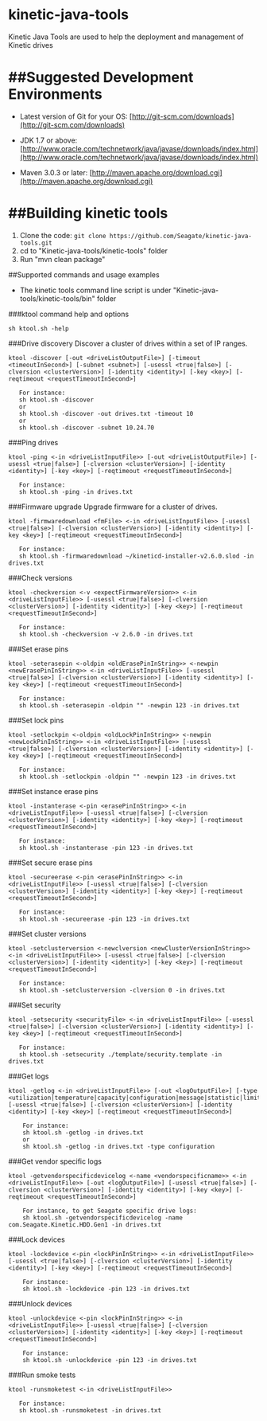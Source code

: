 # kinetic-java-tools
Kinetic Java Tools are used to help the deployment and management of Kinetic drives

##Suggested Development Environments
==================================
  * Latest version of Git for your OS: [http://git-scm.com/downloads](http://git-scm.com/downloads)

  * JDK 1.7 or above: [http://www.oracle.com/technetwork/java/javase/downloads/index.html](http://www.oracle.com/technetwork/java/javase/downloads/index.html)

  * Maven 3.0.3 or later: [http://maven.apache.org/download.cgi](http://maven.apache.org/download.cgi)

##Building kinetic tools
==============================
  1. Clone the code: `git clone https://github.com/Seagate/kinetic-java-tools.git`
  2. cd to "Kinetic-java-tools/kinetic-tools" folder
  3. Run "mvn clean package"
  
##Supported commands and usage examples

  * The kinetic tools command line script is under "Kinetic-java-tools/kinetic-tools/bin" folder

###ktool command help and options
```
sh ktool.sh -help
```

###Drive discovery
Discover a cluster of drives within a set of IP ranges.

```
ktool -discover [-out <driveListOutputFile>] [-timeout <timeoutInSecond>] [-subnet <subnet>] [-usessl <true|false>] [-clversion <clusterVersion>] [-identity <identity>] [-key <key>] [-reqtimeout <requestTimeoutInSecond>]

   For instance:
   sh ktool.sh -discover
   or
   sh ktool.sh -discover -out drives.txt -timeout 10
   or
   sh ktool.sh -discover -subnet 10.24.70
```

###Ping drives

```
ktool -ping <-in <driveListInputFile>> [-out <driveListOutputFile>] [-usessl <true|false>] [-clversion <clusterVersion>] [-identity <identity>] [-key <key>] [-reqtimeout <requestTimeoutInSecond>] 

   For instance:
   sh ktool.sh -ping -in drives.txt
```

###Firmware upgrade
Upgrade firmware for a cluster of drives.

```
ktool -firmwaredownload <fmFile> <-in <driveListInputFile>> [-usessl <true|false>] [-clversion <clusterVersion>] [-identity <identity>] [-key <key>] [-reqtimeout <requestTimeoutInSecond>]
   
   For instance:
   sh ktool.sh -firmwaredownload ~/kineticd-installer-v2.6.0.slod -in drives.txt
```

###Check versions

```
ktool -checkversion <-v <expectFirmwareVersion>> <-in <driveListInputFile>> [-usessl <true|false>] [-clversion <clusterVersion>] [-identity <identity>] [-key <key>] [-reqtimeout <requestTimeoutInSecond>]
   
   For instance:
   sh ktool.sh -checkversion -v 2.6.0 -in drives.txt
```

###Set erase pins

```
ktool -seterasepin <-oldpin <oldErasePinInString>> <-newpin <newErasePinInString>> <-in <driveListInputFile>> [-usessl <true|false>] [-clversion <clusterVersion>] [-identity <identity>] [-key <key>] [-reqtimeout <requestTimeoutInSecond>]

   For instance:
   sh ktool.sh -seterasepin -oldpin "" -newpin 123 -in drives.txt
```

###Set lock pins

```
ktool -setlockpin <-oldpin <oldLockPinInString>> <-newpin <newLockPinInString>> <-in <driveListInputFile>> [-usessl <true|false>] [-clversion <clusterVersion>] [-identity <identity>] [-key <key>] [-reqtimeout <requestTimeoutInSecond>]

   For instance:
   sh ktool.sh -setlockpin -oldpin "" -newpin 123 -in drives.txt
```

###Set instance erase pins

```
ktool -instanterase <-pin <erasePinInString>> <-in <driveListInputFile>> [-usessl <true|false>] [-clversion <clusterVersion>] [-identity <identity>] [-key <key>] [-reqtimeout <requestTimeoutInSecond>]
  
   For instance:
   sh ktool.sh -instanterase -pin 123 -in drives.txt
```

###Set secure erase pins

```
ktool -secureerase <-pin <erasePinInString>> <-in <driveListInputFile>> [-usessl <true|false>] [-clversion <clusterVersion>] [-identity <identity>] [-key <key>] [-reqtimeout <requestTimeoutInSecond>]
  
   For instance:
   sh ktool.sh -secureerase -pin 123 -in drives.txt
```

###Set cluster versions

```
ktool -setclusterversion <-newclversion <newClusterVersionInString>> <-in <driveListInputFile>> [-usessl <true|false>] [-clversion <clusterVersion>] [-identity <identity>] [-key <key>] [-reqtimeout <requestTimeoutInSecond>]
   
   For instance:
   sh ktool.sh -setclusterversion -clversion 0 -in drives.txt
```

###Set security

```
ktool -setsecurity <securityFile> <-in <driveListInputFile>> [-usessl <true|false>] [-clversion <clusterVersion>] [-identity <identity>] [-key <key>] [-reqtimeout <requestTimeoutInSecond>]

   For instance:
   sh ktool.sh -setsecurity ./template/security.template -in drives.txt
```

###Get logs

```
ktool -getlog <-in <driveListInputFile>> [-out <logOutputFile>] [-type <utilization|temperature|capacity|configuration|message|statistic|limits|all>] [-usessl <true|false>] [-clversion <clusterVersion>] [-identity <identity>] [-key <key>] [-reqtimeout <requestTimeoutInSecond>]
    
    For instance:
    sh ktool.sh -getlog -in drives.txt
    or
    sh ktool.sh -getlog -in drives.txt -type configuration
```

###Get vendor specific logs

```
ktool -getvendorspecificdevicelog <-name <vendorspecificname>> <-in <driveListInputFile>> [-out <logOutputFile>] [-usessl <true|false>] [-clversion <clusterVersion>] [-identity <identity>] [-key <key>] [-reqtimeout <requestTimeoutInSecond>]
    
    For instance, to get Seagate specific drive logs:
    sh ktool.sh -getvendorspecificdevicelog -name com.Seagate.Kinetic.HDD.Gen1 -in drives.txt
```

###Lock devices

```
ktool -lockdevice <-pin <lockPinInString>> <-in <driveListInputFile>> [-usessl <true|false>] [-clversion <clusterVersion>] [-identity <identity>] [-key <key>] [-reqtimeout <requestTimeoutInSecond>]
    
    For instance:
    sh ktool.sh -lockdevice -pin 123 -in drives.txt
```

###Unlock devices

```
ktool -unlockdevice <-pin <lockPinInString>> <-in <driveListInputFile>> [-usessl <true|false>] [-clversion <clusterVersion>] [-identity <identity>] [-key <key>] [-reqtimeout <requestTimeoutInSecond>]
    
    For instance:
    sh ktool.sh -unlockdevice -pin 123 -in drives.txt
```

###Run smoke tests

```
ktool -runsmoketest <-in <driveListInputFile>>

   For instance:
   sh ktool.sh -runsmoketest -in drives.txt
```
